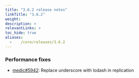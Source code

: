 ```yaml
---
title: "3.6.2 release notes"
linkTitle: "3.6.2"
weight:
description: >
relevantLinks: >
toc_hide: true
aliases:
  -    /core/releases/3.6.2
---
```


### Performance fixes

- [medic#5942](https://github.com/medic/cht-core/issues/5942): Replace underscore with lodash in replication
